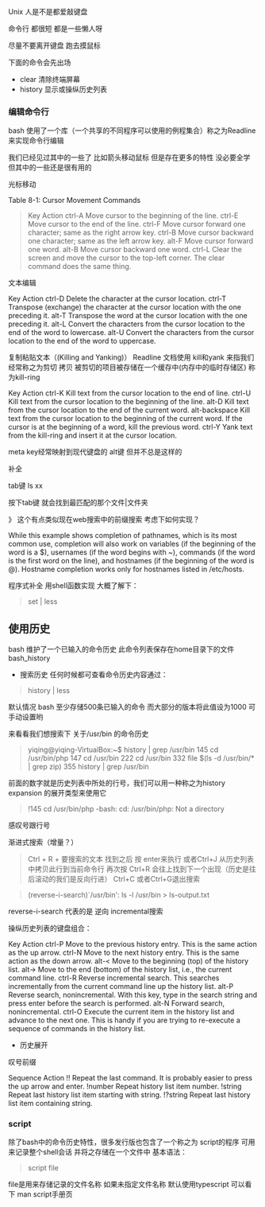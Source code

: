 Unix 人是不是都爱敲键盘

命令行 都很短  都是一些懒人呀

尽量不要离开键盘 跑去摸鼠标

下面的命令会先出场
- clear 清除终端屏幕
- history 显示或操纵历史列表

### 编辑命令行

bash 使用了一个库（一个共享的不同程序可以使用的例程集合）称之为Readline来实现命令行编辑

我们已经见过其中的一些了 比如箭头移动鼠标 但是存在更多的特性
没必要全学 但其中的一些还是很有用的

光标移动

Table 8-1: Cursor Movement Commands
>Key                    Action
    ctrl-A                  Move cursor to the beginning of the line.
    ctrl-E                  Move cursor to the end of the line.
    ctrl-F                  Move cursor forward one character; same as the right arrow key.
    ctrl-B                  Move cursor backward one character; same as the left arrow key.
    alt-F                   Move cursor forward one word.
    alt-B                   Move cursor backward one word.
    ctrl-L                  Clear the screen and move the cursor to the top-left corner. The clear
    command                 does the same thing.


文本编辑

Key Action
ctrl-D              Delete the character at the cursor location.
ctrl-T              Transpose (exchange) the character at the cursor location with the one
                    preceding it.
alt-T               Transpose the word at the cursor location with the one preceding it.
alt-L               Convert the characters from the cursor location to the end of the word
                    to lowercase.
alt-U               Convert the characters from the cursor location to the end of the word
                    to uppercase.
                    
复制粘贴文本（(Killing and Yanking)）
Readline 文档使用 kill和yank 来指我们经常称之为剪切 拷贝 被剪切的项目被存储在一个缓存中(内存中的临时存储区) 称为kill-ring 

Key                     Action
ctrl-K                  Kill text from the cursor location to the end of line.
ctrl-U                  Kill text from the cursor location to the beginning of the line.
alt-D                   Kill text from the cursor location to the end of the current word.
alt-backspace           Kill text from the cursor location to the beginning of the current word. If
                        the cursor is at the beginning of a word, kill the previous word.
ctrl-Y                  Yank text from the kill-ring and insert it at the cursor location.                                                     

meta key经常映射到现代键盘的 alt键  但并不总是这样的


补全

tab键    ls xx

按下tab键 就会找到最匹配的那个文件|文件夹

》  这个有点类似现在web搜索中的前缀搜索  考虑下如何实现？

While this example shows completion of pathnames, which is its most
common use, completion will also work on variables (if the beginning of the
word is a $), usernames (if the word begins with ~), commands (if the word is
the first word on the line), and hostnames (if the beginning of the word is @).
Hostname completion works only for hostnames listed in /etc/hosts.


程序式补全 用shell函数实现
大概了解下：
> set | less


## 使用历史
bash 维护了一个已输入的命令历史 此命令列表保存在home目录下的文件 bash_history

- 搜索历史
任何时候都可查看命令历史内容通过：
> history | less 

默认情况 bash 至少存储500条已输入的命令 而大部分的版本将此值设为1000 可手动设置哟

来看看我们想搜索下 关于/usr/bin 的命令历史

> yiqing@yiqing-VirtualBox:~$ history | grep /usr/bin
    145  cd /usr/bin/php
    147  cd /usr/bin
    222  cd /usr/bin
    332  file $(ls -d /usr/bin/* | grep zip)
    355  history | grep /usr/bin
    
前面的数字就是历史列表中所处的行号，我们可以用一种称之为history expansion 的展开类型来使用它
> !145
  cd /usr/bin/php
  -bash: cd: /usr/bin/php: Not a directory    
  
感叹号跟行号

渐进式搜索（增量？） 
> Ctrl + R + 要搜索的文本
找到之后 按 enter来执行 或者Ctrl+J 从历史列表中拷贝此行到当前命令行  再次按 Ctrl+R 会往上找到下一个出现（历史是往后滚动的我们是反向行进）
Ctrl+C 或者Ctrl+G退出搜索

>  (reverse-i-search)`/usr/bin': ls -l /usr/bin > ls-output.txt

reverse-i-search 代表的是  逆向 incremental搜索

操纵历史列表的键盘组合：

Key Action
ctrl-P                  Move to the previous history entry. This is the same action as the up arrow.
ctrl-N                  Move to the next history entry. This is the same action as the down arrow.
alt-<                   Move to the beginning (top) of the history list.
alt->                   Move to the end (bottom) of the history list, i.e., the current command line.
ctrl-R                  Reverse incremental search. This searches incrementally from the current command
                    line up the history list.
alt-P                   Reverse search, nonincremental. With this key, type in the search string and
press                   enter before the search is performed.
alt-N                   Forward search, nonincremental.
ctrl-O                   Execute the current item in the history list and advance to the next one. This
                    is handy if you are trying to re-execute a sequence of commands in the
                    history list.               
                    
- 历史展开

叹号前缀

Sequence Action
!!                      Repeat the last command. It is probably easier to press the up arrow
                        and enter.
!number                 Repeat history list item number.
!string                 Repeat last history list item starting with string.
!?string                Repeat last history list item containing string.


### script

除了bash中的命令历史特性，很多发行版也包含了一个称之为 script的程序 可用来记录整个shell会话 并将之存储在一个文件中 
基本语法：
> script  file

file是用来存储记录的文件名称 如果未指定文件名称 默认使用typescript  可以看下 man script手册页                           